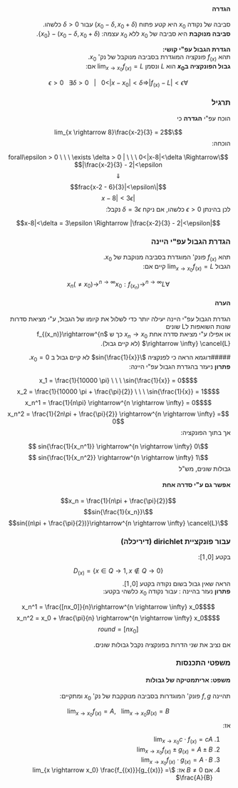 <style>
    html {
        direction: rtl;
    }
    eqn, table, .katex {
        direction: ltr;
    }
</style>

#### הגדרה
סביבה של נקודה $x_0$ היא קטע פתוח ($x_0-\delta, x_0+\delta$) עבור $\delta>0$ כלשהו.  
**סביבה מנוקבת** היא סביבה של $x_0$ ללא $x_0$ עצמה: $(x_0-\delta, x_0+\delta)-\{x_0\}$.

**הגדרת הגבול עפ"י קושי:**  
תהא $f_{(x)}$ פונקציה המוגדרת בסביבה מנוקבל של נק' $x_0$.  
**גבול הפונקציה ב$x_0$** הוא $L$ ונסמן $\lim_{x \rightarrow x_0}f_{(x)} = L$ אם:  

$$\forall \epsilon > 0 \ \ \ \exists \delta > 0 \ \ \ |\ \ \ 0<|x-x_0|<\delta \Rightarrow |f_{(x)} - L|<\epsilon$$

### תרגיל
הוכח עפ"י **הגדרה** כי 

$$\lim_{x \rightarrow 8}\frac{x-2}{3} = 2$$
הוכחה:  


$$\forall\epsilon > 0 \ \ \ \exists \delta > 0 | \ \ \ 0<|x-8|<\delta \Rightarrow |\frac{x-2}{3} - 2|<\epsilon$$
$$\Downarrow$$
$$|\frac{x-2 - 6}{3}|<\epsilon$$
$$|x-8|<3\epsilon$$
לכן בהינתן $\epsilon>0$ כלשהו, אם ניקח $\delta =3\epsilon$ נקבל:  

$$|x-8|<\delta = 3\epsilon \Rightarrow |\frac{x-2}{3} - 2|<\epsilon$$

### הגדרת הגבול עפ"י היינה
תהא $f_{(x)}$ פונק' המוגדרת בסביבה מנוקבת של $x_0$.  
הגבול $\lim_{x \rightarrow x_0}f_{(x)}=L$ קיים אם:  

$$\forall x_n(\neq x_0) \rightarrow^{n \rightarrow \infty} x_0: f_{(x_n)}\rightarrow^{n \rightarrow \infty}L$$

#### הערה
הגדרת הגבול עפ"י היינה יעילה יותר כדי לשלול את קיומו של הגבול, ע"י מציאת סדרות שונות השואפות לL שונים  
או אפילו ע"י מציאת סדרה אחת $x_n\rightarrow x_0$ כך ש $f_{(x_n)}\rightarrow^{n \rightarrow \infty} \cancel{L}$ (לא קיים גבול).

#####דוגמא
הראה כי לפנקציה $\sin{\frac{1}{x}}$ לא קיים גבול ב $x_0 = 0$.  
**פתרון**
ניעזר בהגדרת הגבול עפ"י היינה:  

$$x_1 = \frac{1}{10000 \pi}  \ \ \ \sin{\frac{1}{x}} = 0$$
$$x_2 = \frac{1}{10000 \pi + \frac{\pi}{2}}  \ \ \ \sin{\frac{1}{x}} = 1$$
$$x_n^1 = \frac{1}{n\pi} \rightarrow^{n \rightarrow \infty} = 0$$
$$x_n^2 = \frac{1}{2n\pi + \frac{\pi}{2}} \rightarrow^{n \rightarrow \infty} = 0$$ 
אך בתוך הפונקציה:

$$\sin{\frac{1}{x_n^1}} \rightarrow^{n \rightarrow \infty} 0 $$
$$\sin{\frac{1}{x_n^2}} \rightarrow^{n \rightarrow \infty} 1 $$
גבולות שונים, מש"ל

#### אפשר גם ע"י סדרה אחת

$$x_n = \frac{1}{n\pi + \frac{\pi}{2}}$$
$$\sin{\frac{1}{x_n}}$$
$$\sin{(n\pi + \frac{\pi}{2})}\rightarrow^{n \rightarrow \infty} \cancel{L}$$

### עבור פונקציית dirichlet (דיריכלה)
בקטע $[0, 1]$: 

$$D_{(x)} = \{x \in Q \rightarrow 1, x \notin Q \rightarrow 0\}$$
הראה שאין גבול בשום נקודה בקטע $[0, 1]$.  
**פתרון** נעזר בהיינה : עבור נקודה $x_0$ כלשהי בקטע: 

$$x_n^1 = \frac{[nx_0]}{n}\rightarrow^{n \rightarrow \infty} x_0$$
$$x_n^2 = x_0 + \frac{\pi}{n} \rightarrow^{n \rightarrow \infty} x_0$$
$$[nx_0] = round$$

אם נציב את שני הדרות בפונקציה נקבל גבולות שונים.

### משפטי התכנסות
#### משפט: אריתמטיקה של גבולות
תהיינה $f,g$ פונק' המוגדרות בסביבה מנוקקבת של נק' $x_0$ ומתקיים:

$$\lim_{x \rightarrow x_0} f_{(x)} = A,  \ \ \ \lim_{x \rightarrow x_0} g_{(x)} = B$$
אז:  
1. $\lim_{x \rightarrow x_0} c \cdot f_{(x)} = cA$
2. $\lim_{x \rightarrow x_0} f_{(x)} \pm g_{(x)}  = A\pm B$
3. $\lim_{x \rightarrow x_0} f_{(x)} \cdot g_{(x)}  = A\cdot B$
3. אם $B\neq 0$ אז: $\lim_{x \rightarrow x_0} \frac{f_{(x)}}{g_{(x)}}  = \frac{A}{B}$